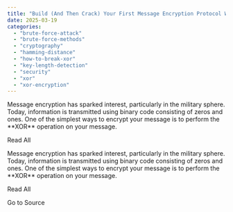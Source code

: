 ```yaml
---
title: "Build (And Then Crack) Your First Message Encryption Protocol With This Guide"
date: 2025-03-19
categories: 
  - "brute-force-attack"
  - "brute-force-methods"
  - "cryptography"
  - "hamming-distance"
  - "how-to-break-xor"
  - "key-length-detection"
  - "security"
  - "xor"
  - "xor-encryption"
---
```


Message encryption has sparked interest, particularly in the military sphere. Today, information is transmitted using binary code consisting of zeros and ones. One of the simplest ways to encrypt your message is to perform the \*\*XOR\*\* operation on your message.

Read All

Message encryption has sparked interest, particularly in the military sphere. Today, information is transmitted using binary code consisting of zeros and ones. One of the simplest ways to encrypt your message is to perform the \*\*XOR\*\* operation on your message.

Read All

Go to Source
